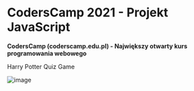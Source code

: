 # CodersCamp 2021 - Projekt JavaScript
**CodersCamp (coderscamp.edu.pl) - Największy otwarty kurs programowania webowego** 

Harry Potter Quiz Game

![image](https://user-images.githubusercontent.com/75560322/147984279-ed99fafb-f441-4f12-bd5b-d2362545084e.png)
